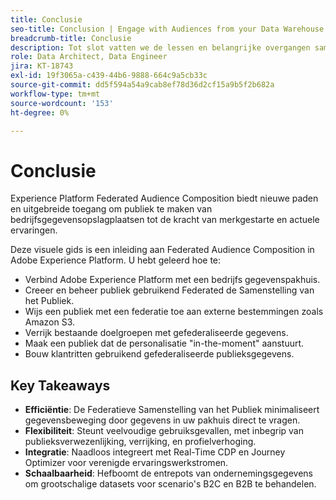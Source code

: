 ```yaml
---
title: Conclusie
seo-title: Conclusion | Engage with Audiences from your Data Warehouse using Federated Audience Composition
breadcrumb-title: Conclusie
description: Tot slot vatten we de lessen en belangrijke overgangen samen.
role: Data Architect, Data Engineer
jira: KT-18743
exl-id: 19f3065a-c439-44b6-9888-664c9a5cb33c
source-git-commit: dd5f594a54a9cab8ef78d36d2cf15a9b5f2b682a
workflow-type: tm+mt
source-wordcount: '153'
ht-degree: 0%

---
```


# Conclusie

Experience Platform Federated Audience Composition biedt nieuwe paden en uitgebreide toegang om publiek te maken van bedrijfsgegevensopslagplaatsen tot de kracht van merkgestarte en actuele ervaringen.

Deze visuele gids is een inleiding aan Federated Audience Composition in Adobe Experience Platform. U hebt geleerd hoe te:

- Verbind Adobe Experience Platform met een bedrijfs gegevenspakhuis.
- Creeer en beheer publiek gebruikend Federated de Samenstelling van het Publiek.
- Wijs een publiek met een federatie toe aan externe bestemmingen zoals Amazon S3.
- Verrijk bestaande doelgroepen met gefederaliseerde gegevens.
- Maak een publiek dat de personalisatie &quot;in-the-moment&quot; aanstuurt.
- Bouw klantritten gebruikend gefederaliseerde publieksgegevens.

## Key Takeaways

- **Efficiëntie**: De Federatieve Samenstelling van het Publiek minimaliseert gegevensbeweging door gegevens in uw pakhuis direct te vragen.
- **Flexibiliteit**: Steunt veelvoudige gebruiksgevallen, met inbegrip van publieksverwezenlijking, verrijking, en profielverhoging.
- **Integratie**: Naadloos integreert met Real-Time CDP en Journey Optimizer voor verenigde ervaringswerkstromen.
- **Schaalbaarheid**: Hefboomt de entrepots van ondernemingsgegevens om grootschalige datasets voor scenario&#39;s B2C en B2B te behandelen.
